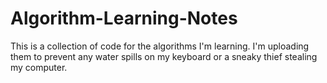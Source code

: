# Algorithm-Learning-Notes
This is a collection of code for the algorithms I'm learning. I'm uploading them to prevent any water spills on my keyboard or a sneaky thief stealing my computer.
